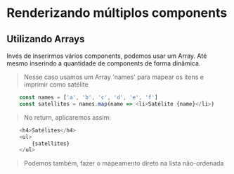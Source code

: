 # Renderizando múltiplos components

## Utilizando Arrays
Invés de inserirmos vários components, podemos usar um Array. Até mesmo inserindo a quantidade de components de forma dinâmica.

> Nesse caso usamos um Array 'names' para mapear os itens e imprimir como satélite
```js
    const names = ['a', 'b', 'c', 'd', 'e', 'f']
    const satellites = names.map(name => <li>Satélite {name}</li>)
```
> No return, aplicaremos assim:
```js
    <h4>Satélites</h4>
    <ul>
        {satellites}
    </ul>
```
> Podemos também, fazer o mapeamento direto na lista não-ordenada
